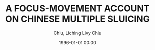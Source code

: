 ---
layout: post
title: A FOCUS-MOVEMENT ACCOUNT ON CHINESE MULTIPLE SLUICING

date: 1996-01-01 00:00
author: Chiu, Liching Livy Chiu
journal: Nanzan Linguistics

year: 2007
---